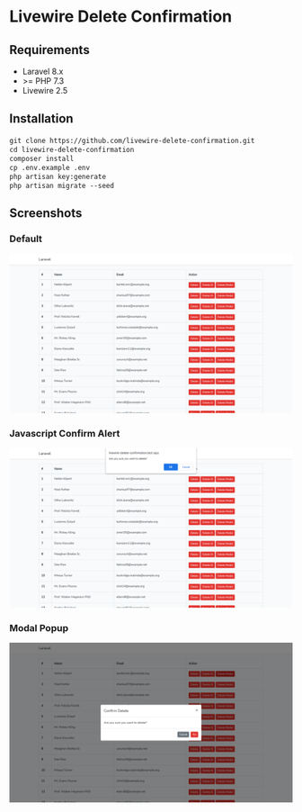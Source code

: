 # Livewire Delete Confirmation

## Requirements

- Laravel 8.x
- \>= PHP 7.3
- Livewire 2.5

## Installation

```
git clone https://github.com/livewire-delete-confirmation.git
cd livewire-delete-confirmation
composer install
cp .env.example .env
php artisan key:generate
php artisan migrate --seed
```

## Screenshots

### Default
![](SCREENSHOTS/1.png)

### Javascript Confirm Alert
![](SCREENSHOTS/2.png)

### Modal Popup
![](SCREENSHOTS/3.png)